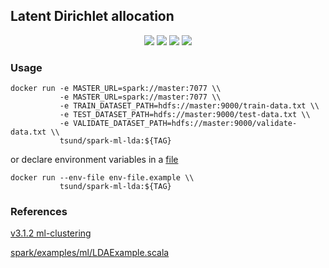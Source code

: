 ## Latent Dirichlet allocation

<p align="center">
    <img src="https://img.shields.io/docker/stars/tsund/spark-ml-lda.svg" />
    <img src="https://img.shields.io/docker/pulls/tsund/spark-ml-lda.svg" />
    <img src="https://img.shields.io/docker/image-size/tsund/spark-ml-lda" />
    <img src="https://img.shields.io/docker/v/tsund/spark-ml-lda" />
</p>

### Usage

```shell
docker run -e MASTER_URL=spark://master:7077 \\
           -e MASTER_URL=spark://master:7077 \\
           -e TRAIN_DATASET_PATH=hdfs://master:9000/train-data.txt \\
           -e TEST_DATASET_PATH=hdfs://master:9000/test-data.txt \\
           -e VALIDATE_DATASET_PATH=hdfs://master:9000/validate-data.txt \\
           tsund/spark-ml-lda:${TAG}
```

or declare environment variables in a [file](env-file.example)

```shell
docker run --env-file env-file.example \\
           tsund/spark-ml-lda:${TAG}
```

### References

[v3.1.2 ml-clustering](https://spark.apache.org/docs/3.1.2/ml-clustering.html#latent-dirichlet-allocation-lda)

[spark/examples/ml/LDAExample.scala](https://github.com/apache/spark/blob/master/examples/src/main/scala/org/apache/spark/examples/ml/LDAExample.scala)
